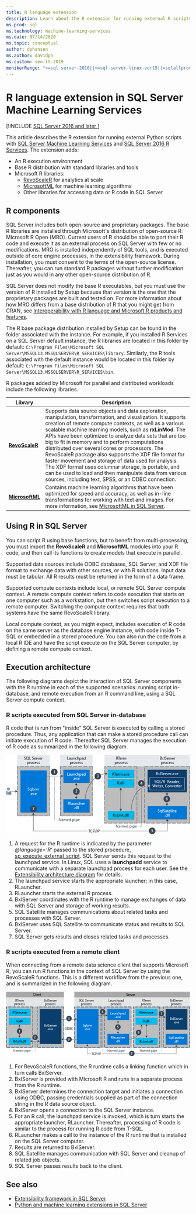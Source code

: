 ```yaml
---
title: R language extension
description: Learn about the R extension for running external R scripts with SQL Server Machine Learning Services and SQL Server R Services.
ms.prod: sql
ms.technology: machine-learning-services
ms.date: 07/14/2020
ms.topic: conceptual
author: dphansen
ms.author: davidph
ms.custom: seo-lt-2019
monikerRange: ">=sql-server-2016||>=sql-server-linux-ver15||=sqlallproducts-allversions"
---
```

# R language extension in SQL Server Machine Learning Services
[!INCLUDE [SQL Server 2016 and later ](../../includes/applies-to-version/sqlserver2016.md)]

This article describes the R extension for running external Python scripts with [SQL Server Machine Learning Services](../sql-server-machine-learning-services.md) and [SQL Server 2016 R Services](../r/sql-server-r-services.md). The extension adds:

- An R execution environment
- Base R distribution with standard libraries and tools
- Microsoft R libraries:
  - [RevoScaleR](../r/ref-r-revoscaler.md) for analytics at scale
  - [MicrosoftML](../r/ref-r-microsoftml.md) for machine learning algorithms
  - Other libraries for accessing data or R code in SQL Server

## R components

SQL Server includes both open-source and proprietary packages. The base R libraries are installed through Microsoft's distribution of open-source R: Microsoft R Open (MRO). Current users of R should be able to port their R code and execute it as an external process on SQL Server with few or no modifications. MRO is installed independently of SQL tools, and is executed outside of core engine processes, in the extensibility framework. During installation, you must consent to the terms of the open-source license. Thereafter, you can run standard R packages without further modification just as you would in any other open-source distribution of R. 

SQL Server does not modify the base R executables, but you must use the version of R installed by Setup because that version is the one that the proprietary packages are built and tested on. For more information about how MRO differs from a base distribution of R that you might get from CRAN, see [Interoperability with R language and Microsoft R products and features](https://docs.microsoft.com/r-server/what-is-r-server-interoperability).

The R base package distribution installed by Setup can be found in the folder associated with the instance. For example, if you installed R Services on a SQL Server default instance, the R libraries are located in this folder by default: `C:\Program Files\Microsoft SQL Server\MSSQL13.MSSQLSERVER\R_SERVICES\library`. Similarly, the R tools associated with the default instance would be located in this folder by default: `C:\Program Files\Microsoft SQL Server\MSSQL13.MSSQLSERVER\R_SERVICES\bin`.

R packages added by Microsoft for parallel and distributed workloads include the following libraries.

| Library | Description |
|---------|-------------|
| [**RevoScaleR**](https://docs.microsoft.com/machine-learning-server/r-reference/revoscaler/revoscaler) | Supports data source objects and data exploration, manipulation, transformation, and visualization. It supports creation of remote compute contexts, as well as a various scalable machine learning models, such as **rxLinMod**. The APIs have been optimized to analyze data sets that are too big to fit in memory and to perform computations distributed over several cores or processors. The RevoScaleR package also supports the XDF file format for faster movement and storage of data used for analysis. The XDF format uses columnar storage, is portable, and can be used to load and then manipulate data from various sources, including text, SPSS, or an ODBC connection. |
| [**MicrosoftML**](https://docs.microsoft.com/r-server/r/concept-what-is-the-microsoftml-package) | Contains machine learning algorithms that have been optimized for speed and accuracy, as well as in-line transformations for working with text and images. For more information, see [MicrosoftML in SQL Server](../r/ref-r-microsoftml.md). | 

## Using R in SQL Server

You can script R using base functions, but to benefit from multi-processing, you must import the **RevoScaleR** and **MicrosoftML** modules into your R code, and then call its functions to create models that execute in parallel. 
 
Supported data sources include ODBC databases, SQL Server, and XDF file format to exchange data with other sources, or with R solutions. Input data must be tabular. All R results must be returned in the form of a data frame.

Supported compute contexts include local, or remote SQL Server compute context. A remote compute context refers to code execution that starts on one computer such as a workstation, but then switches script execution to a remote computer. Switching the compute context requires that both systems have the same RevoScaleR library.

Local compute context, as you might expect, includes execution of R code on the same server as the database engine instance, with code inside T-SQL or embedded in a stored procedure. You can also run the code from a local R IDE and have the script execute on the SQL Server computer, by defining a remote compute context.

## Execution architecture

The following diagrams depict the interaction of SQL Server components with the R runtime in each of the supported scenarios: running script in-database, and remote execution from an R command line, using a SQL Server compute context.

### R scripts executed from SQL Server in-database

R code that is run from "inside" SQL Server is executed by calling a stored procedure. Thus, any application that can make a stored procedure call can initiate execution of R code.  Thereafter SQL Server manages the execution of R code as summarized in the following diagram.

![rsql_indb780-01](../r/media/script_in-db-r.png)

1. A request for the R runtime is indicated by the parameter _@language='R'_ passed to the stored procedure, [sp_execute_external_script](../../relational-databases/system-stored-procedures/sp-execute-external-script-transact-sql.md). SQL Server sends this request to the launchpad service.
In Linux, SQL uses a **launchpadd** service to communicate with a separate launchpad process for each user. See the [Extensibility architecture diagram](extensibility-framework.md#architecture-diagram) for details.
2. The launchpad service starts the appropriate launcher; in this case, RLauncher.
3. RLauncher starts the external R process.
4. BxlServer coordinates with the R runtime to manage exchanges of data with SQL Server and storage of working results.
5. SQL Satellite manages communications about related tasks and processes with SQL Server.
6. BxlServer uses SQL Satellite to communicate status and results to SQL Server.
7. SQL Server gets results and closes related tasks and processes.

### R scripts executed from a remote client

When connecting from a remote data science client that supports Microsoft R, you can run R functions in the context of SQL Server by using the RevoScaleR functions. This is a different workflow from the previous one, and is summarized in the following diagram.

![rsql_fromR2db-01](../r/media/remote-sqlcc-from-r2.png)

1. For RevoScaleR functions, the R runtime calls a linking function which in turn calls BxlServer.
2. BxlServer is provided with Microsoft R and runs in a separate process from the R runtime.
3. BxlServer determines the connection target and initiates a connection using ODBC, passing credentials supplied as part of the connection string in the R data source object.
4. BxlServer opens a connection to the SQL Server instance.
5. For an R call, the launchpad service is invoked, which is turn starts the appropriate launcher, RLauncher. Thereafter, processing of R code is similar to the process for running R code from T-SQL.
6. RLauncher makes a call to the instance of the R runtime that is installed on the SQL Server computer.
7. Results are returned to BxlServer.
8. SQL Satellite manages communication with SQL Server and cleanup of related job objects.
9. SQL Server passes results back to the client.

## See also

+ [Extensibility framework in SQL Server](extensibility-framework.md)
+ [Python and machine learning extensions in SQL Server](extension-python.md)